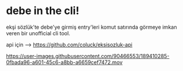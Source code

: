 # debe in the cli!

ekşi sözlük'te debe'ye girmiş entry'leri komut satırında görmeye imkan veren bir unofficial cli tool.

api için --> https://github.com/coluck/eksisozluk-api



https://user-images.githubusercontent.com/90466553/189410285-0fbada96-a601-45c6-a8bb-a6659cef7472.mov
